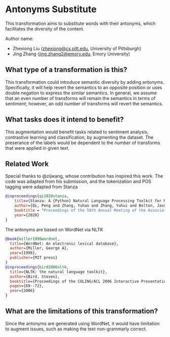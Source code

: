 # Antonyms Substitute
This transformation aims to substitute words with their antonyms, which facilitates the diversity of the content.

Author name:
- Zhexiong Liu (zhexiong@cs.pitt.edu, University of Pittsburgh)
- Jing Zhang (jing.zhang2@emory.edu, Emory University)

## What type of a transformation is this?
This transformation could introduce semantic diversity by adding antonyms. Specifically, it will help revert the semantics to an opposite position or uses double negation to express the similar semantics. In general, we assume that an even number of transforms will remain the semantics in terms of sentiment; however, an odd number of transforms will revert the semantics. 


## What tasks does it intend to benefit?
This augmentation would benefit tasks related to sentiment analysis, contrastive learning and classification, by augmenting the dataset. The preserance of the labels would be dependent to the number of transforms that were applied in given text.

## Related Work
Special thanks to @zijwang, whose contribution has inspired this work. The code was adapted from his submission, and the tokenization and POS tagging were adapted from Stanza

```bibtex
@inproceedings{qi2020stanza,
    title={Stanza: A {Python} Natural Language Processing Toolkit for Many Human Languages},
    author={Qi, Peng and Zhang, Yuhao and Zhang, Yuhui and Bolton, Jason and Manning, Christopher D.},
    booktitle = "Proceedings of the 58th Annual Meeting of the Association for Computational Linguistics: System Demonstrations",
    year={2020}
}
```

The antonyms are based on WordNet via NLTK

```bibtex
@book{miller1998wordnet,
  title={WordNet: An electronic lexical database},
  author={Miller, George A},
  year={1998},
  publisher={MIT press}
}
@inproceedings{bird2006nltk,
  title={NLTK: the natural language toolkit},
  author={Bird, Steven},
  booktitle={Proceedings of the COLING/ACL 2006 Interactive Presentation Sessions},
  pages={69--72},
  year={2006}
}
```


## What are the limitations of this transformation?
Since the antonyms are generated using WordNet, it would have limitation to augment issues, such as making the text non-grammarly correct.
